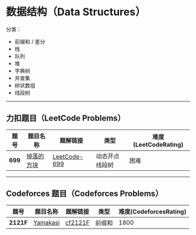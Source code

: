 # 数据结构（Data Structures）

分类：

- 前缀和 / 差分
- 栈
- 队列
- 堆
- 字典树
- 并查集
- 树状数组
- 线段树

---

## 力扣题目（LeetCode Problems）

| 题号  | 题目名称                                | 题解链接                     | 类型          | 难度(LeetCodeRating)   |
|-------|-----------------------------------------|------------------------------|---------------|------------------------|
| **699** | [掉落的方块](https://leetcode.cn/problems/falling-squares/description/) | [LeetCode-699](solution/LeetCode699.md)   |动态开点线段树 |  困难 |

---

## Codeforces 题目（Codeforces Problems）

| 题号  | 题目名称                              | 题解链接                   | 类型      | 难度(CodeforcesRating) |
|-------|---------------------------------------|----------------------------|-----------|------------------------|
| **2121F** | [Yamakasi](https://codeforces.com/problemset/problem/2121/F) | [cf2121F](solution/cf2121F.md) | 前缀和 | 1800 |
